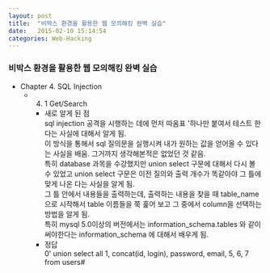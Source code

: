 ```yaml
---
layout: post
title:  "비박스 환경을 활용한 웹 모의해킹 완벽 실습"
date:   2015-02-10 15:14:54
categories: Web-Hacking
---
```


### 비박스 환경을 활용한 웹 모의해킹 완벽 실습
* Chapter 4. SQL Injection
	* 4. 1 Get/Search
		* 새로 알게 된 점<br>
			sql injection 공격을 시행하는 데에 먼저 따옴표 '하나만 붙여서 테스트 한다는 사실에 대해서 알게 됨.<br>
			이 방식을 통해서 sql 질의문을 실행시켜 내가 원하는 값을 얻어올 수 있다는 사실을 배움. 그거까지 생각해본적은 없었던 것 같음.<br>
			특히 database 과목을 수강했지만 union select 구문에 대해서 다시 볼 수 있었고 union select 구문은 이전 질의와 출력 개수가 똑같아야 그 틀에 맞게 나온 다는 사실을 알게 됨.<br>
			그 틀 안에서 내용들을 출력하는데, 출력하는 내용을 찾을 때 table_name으로 시작해서 table 이름들을 쭉 훑어 보고 그 중에서 column을 선택하는 방법을 알게 됨.<br>
			특히 mysql 5.0이상의 버전에서는 information_schema.tables 와 같이 써야한다는 information_schema 에 대해서 배우게 됨.<br>
		* 정답<br>
			0' union select all 1, concat(id, login), password, email, 5, 6, 7 from users#

